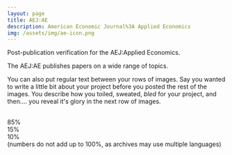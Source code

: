 ```yaml
---
layout: page
title: AEJ:AE
description: American Economic Journal%3A Applied Economics
img: /assets/img/ae-icon.png
---
```


Post-publication verification for the AEJ:Applied Economics.


<div class="img_row">
    <img class="col three left" src="{{ site.baseurl }}/assets/img/ae-cover.jpg" alt="" title="example image"/>
</div>
<div class="col three caption">
    The AEJ:AE publishes papers on a wide range of topics.
</div>


You can also put regular text between your rows of images. Say you wanted to write a little bit about your project before you posted the rest of the images. You describe how you toiled, sweated, *bled* for your project, and then.... you reveal it's glory in the next row of images.


<div class="img_row">
    <img class="col one left" src="{{ site.baseurl }}/assets/img/stata.png" alt="" title="Stata"/>
    <img class="col one left" src="{{ site.baseurl }}/assets/img/matlab.png" alt="" title="Matlab"/>
</div>
<div class="col one caption">
    85%
</div>
<div class="col one caption">
    15%
</div>
<div class="col one caption">
    10%
</div>
<div class="col three caption">
    (numbers do not add up to 100%, as archives may use multiple languages)
</div>


